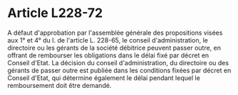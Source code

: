 # Article L228-72

A défaut d'approbation par l'assemblée générale des propositions visées aux 1° et 4° du I. de l'article L. 228-65, le conseil d'administration, le directoire ou les gérants de la société débitrice peuvent passer outre, en offrant de rembourser les obligations dans le délai fixé par décret en Conseil d'Etat.   La décision du conseil d'administration, du directoire ou des gérants de passer outre est publiée dans les conditions fixées par décret en Conseil d'Etat, qui détermine également le délai pendant lequel le remboursement doit être demandé.